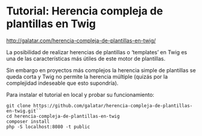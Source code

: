 # Tutorial: Herencia compleja de plantillas en Twig

http://galatar.com/herencia-compleja-de-plantillas-en-twig/

La posibilidad de realizar herencias de plantillas o ‘templates’ en Twig es una de las características más útiles de este motor de plantillas.

Sin embargo en proyectos más complejos la herencia simple de plantillas se queda corta y Twig no permite la herencia múltiple (quizás por la complejidad indeseable que esto supondría).

Para instalar el tutorial en local y probar su funcionamiento:
```
git clone https://github.com/galatar/herencia-compleja-de-plantillas-en-twig.git``
cd herencia-compleja-de-plantillas-en-twig
composer install
php -S localhost:8080 -t public
```
